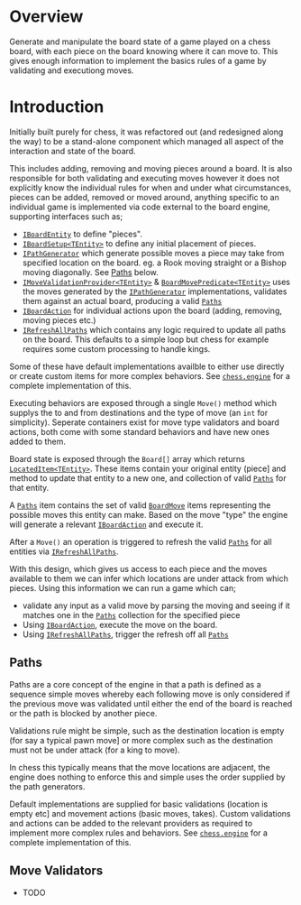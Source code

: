 # Overview
Generate and  manipulate the board state of a game played on a chess board, with each piece on the board knowing where it can move to. This gives enough information to implement the basics rules of a game by validating and executiong moves.

# Introduction 
Initially built purely for chess, it was refactored out (and redesigned along the way) to be a stand-alone component which managed all aspect of the interaction and state of the board.

This includes adding, removing and moving pieces around a board. It is also responsible for both validating and executing moves however it does not explicitly know the individual rules for when and under what circumstances, pieces can be added, removed or moved around, anything specific to an individual game is implemented via code external to the board engine, supporting interfaces such as;

* [`IBoardEntity`][link.IBoardEntity] to define "pieces".
* [`IBoardSetup<TEntity>`][link.IBoardSetup] to define any initial placement of pieces.
* [`IPathGenerator`][link.IPathGenerator] which generate possible moves a piece may take from specified location on the board. eg. a Rook moving straight or a Bishop moving diagonally. See [Paths](#Paths) below.
* [`IMoveValidationProvider<TEntity>`][link.IMoveValidationProvider] & [`BoardMovePredicate<TEntity>`][link.BoardMovePredicate] uses the moves generated by the [`IPathGenerator`][link.IPathGenerator] implementations, validates them against an actual board, producing a valid [`Paths`][link.Paths]
* [`IBoardAction`][link.IBoardAction] for individual actions upon the board (adding, removing, moving pieces etc.)
* [`IRefreshAllPaths`][link.RefreshAllPaths] which contains any logic required to update all paths on the board. This defaults to a simple loop but chess for example requires some custom processing to handle kings.

Some of these have default implementations availble to either use directly or create custom items for more complex behaviors. See [`chess.engine`][link.ChessEngine] for a complete implementation of this.

Executing behaviors are exposed through a single `Move()` method which supplys the to and from destinations and the type of move (an `int` for simplicity). Seperate containers exist for move type validators and board actions, both come with some standard behaviors and have new ones added to them.

Board state is exposed through the `Board[]` array which returns [`LocatedItem<TEntity>`][link.LocatedItem]. These items contain your original entity (piece] and method to update that entity to a new one, and collection of valid [`Paths`][link.Paths] for that entity. 

A [`Paths`][link.Paths] item contains the set of valid [`BoardMove`][link.BoardMove] items representing the possible moves this entity can make. Based on the move "type" the engine will generate a relevant [`IBoardAction`][link.IBoardAction] and execute it.

After a `Move()` an operation is triggered to refresh the valid [`Paths`][link.Paths] for all entities via [`IRefreshAllPaths`][link.RefreshAllPaths].

With this design, which gives us access to each piece and the moves available to them we can infer which locations are under attack from which pieces. Using this information we can run a game which can;

* validate any input as a valid move by parsing the moving and seeing if it matches one in the [`Paths`][link.Paths] collection for the specified piece
* Using [`IBoardAction`][link.IBoardAction], execute the move on the board.
* Using [`IRefreshAllPaths`][link.RefreshAllPaths], trigger the refresh off all [`Paths`][link.Paths]

## Paths
Paths are a core concept of the engine in that a path is defined as a sequence simple moves whereby each following move is only considered if the previous move was validated until either the end of the board is reached or the path is blocked by another piece.

Validations rule might be simple, such as the destination location is empty (for say a typical pawn move] or more complex such as the destination must not be under attack (for a king to move).

In chess this typically means that the move locations are adjacent, the engine does nothing to enforce this and simple uses the order supplied by the path generators.

Default implementations are supplied for basic validations (location is empty etc] and movement actions (basic moves, takes). Custom validations and actions can be added to the relevant providers as required to implement more complex rules and behaviors. See [`chess.engine`][link.ChessEngine] for a complete implementation of this.

## Move Validators
* TODO




[link.IBoardEntity]: IBoardEntity.cs
[link.IBoardSetup]: IBoardSetup.cs
[link.IPathGenerator]: Movement/IPathGenerator.cs
[link.IMoveValidationProvider]: Movement/MoveValidationProvider.cs
[link.BoardMovePredicate]: Movement/BoardMovePredicate.cs
[link.Paths]: Movement/Paths.cs
[link.RefreshAllPaths]: IRefreshAllPaths.cs
[link.ChessEngine]: ../chess.engine
[link.LocatedItem]: Board/LocatedItem.cs
[link.BoardMove]: Movement/BoardMove.cs
[link.IBoardAction]: Actions/BoardAction.cs
